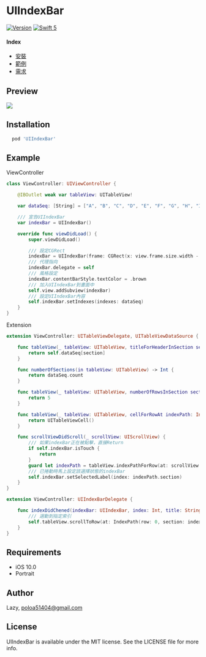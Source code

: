 # UIIndexBar

[![Version](https://img.shields.io/badge/Version-1.0.0-brightgreen)]()
[![Swift 5](https://img.shields.io/badge/Swift-5.0-F05138)](https://swift.org/)

#### Index
* [安裝](#installation)
* [範例](#example)
* [需求](#requirements)

## Preview

![](https://s5.gifyu.com/images/Democd2e6fae575d6eda.gif)

## Installation

```ruby
  pod 'UIIndexBar'
```

## Example

ViewController
```swift
class ViewController: UIViewController {

    @IBOutlet weak var tableView: UITableView!

    var dataSeq: [String] = ["A", "B", "C", "D", "E", "F", "G", "H", "I", "J", "K", "L", "M", "N", "不", "要", "這", "樣", "搞"]

    /// 宣告UIIndexBar
    var indexBar = UIIndexBar()

    override func viewDidLoad() {
        super.viewDidLoad()

        /// 設定CGRect
        indexBar = UIIndexBar(frame: CGRect(x: view.frame.size.width - 30, y: 0, width: 30, height: view.frame.size.height))
        /// 代理指向
        indexBar.delegate = self
        /// 風格設定
        indexBar.contentBarStyle.textColor = .brown
        /// 加入UIIndexBar到畫面中
        self.view.addSubview(indexBar)
        /// 設定UIIndexBar內容
        self.indexBar.setIndexes(indexes: dataSeq)
    }
}
```

Extension
```swift
extension ViewController: UITableViewDelegate, UITableViewDataSource {

    func tableView(_ tableView: UITableView, titleForHeaderInSection section: Int) -> String? {
        return self.dataSeq[section]
    }

    func numberOfSections(in tableView: UITableView) -> Int {
        return dataSeq.count
    }

    func tableView(_ tableView: UITableView, numberOfRowsInSection section: Int) -> Int {
        return 5
    }

    func tableView(_ tableView: UITableView, cellForRowAt indexPath: IndexPath) -> UITableViewCell {
        return UITableViewCell()
    }

    func scrollViewDidScroll(_ scrollView: UIScrollView) {
        /// 如果indexBar正在被點擊，直接Return
        if self.indexBar.isTouch {
            return
        }
        guard let indexPath = tableView.indexPathForRow(at: scrollView.contentOffset) else { return }
        /// 已捲動時馬上設定該選擇狀態的indexBar
        self.indexBar.setSelectedLabel(index: indexPath.section)
    }
}
```

```swift
extension ViewController: UIIndexBarDelegate {

    func indexDidChened(indexBar: UIIndexBar, index: Int, title: String) {
        /// 選動到指定索引
        self.tableView.scrollToRow(at: IndexPath(row: 0, section: index), at: .top, animated: false)
    }
}
```

## Requirements
- iOS 10.0
- Portrait


## Author

Lazy, poloa51404@gmail.com

## License

UIIndexBar is available under the MIT license. See the LICENSE file for more info.

